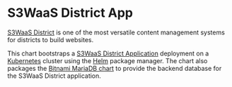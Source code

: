 # S3WaaS District App

[S3WaaS District](https://s3waas.gov.in/) is one of the most versatile content management systems for districts to build websites.

This chart bootstraps a [S3WaaS District Application](http://10.247.39.18/s3waas/application) deployment on a [Kubernetes](http://kubernetes.io) cluster using the [Helm](https://helm.sh) package manager. The chart also packages the [Bitnami MariaDB chart](https://github.com/kubernetes/charts/tree/master/stable/mariadb) to provide the backend database for the S3WaaS District application.
